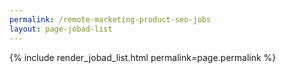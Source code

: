 ```yaml
---
permalink: /remote-marketing-product-seo-jobs
layout: page-jobad-list
---
```

{% include render_jobad_list.html permalink=page.permalink %}
